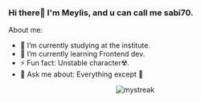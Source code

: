 ### Hi there👋️ I'm Meylis, and u can call me sabi70. 

About me:

- 🔭 I’m currently studying at the institute.
- 🌱 I’m currently learning Frontend dev.
- ⚡ Fun fact: Unstable character☢️.
- 💬️ Ask me about: Everything except 🎯️


<div align='center'>
    <img src="https://github-readme-streak-stats.herokuapp.com/?user=sabi70&theme=tokyonight" alt="mystreak"/>
</div>



